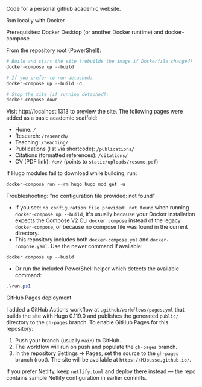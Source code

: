 Code for a personal github academic website.

Run locally with Docker

Prerequisites: Docker Desktop (or another Docker runtime) and docker-compose.

From the repository root (PowerShell):

```powershell
# Build and start the site (rebuilds the image if Dockerfile changed)
docker-compose up --build

# If you prefer to run detached:
docker-compose up --build -d

# Stop the site (if running detached):
docker-compose down
```

Visit http://localhost:1313 to preview the site. The following pages were added as a basic academic scaffold:

- Home: `/`
- Research: `/research/`
- Teaching: `/teaching/`
- Publications (list via shortcode): `/publications/`
- Citations (formatted references): `/citations/`
- CV (PDF link): `/cv/` (points to `static/uploads/resume.pdf`)

If Hugo modules fail to download while building, run:

```powershell
docker-compose run --rm hugo hugo mod get -u
```

Troubleshooting: "no configuration file provided: not found"

- If you see: `no configuration file provided: not found` when running `docker-compose up --build`, it's usually because your Docker installation expects the Compose V2 CLI `docker compose` instead of the legacy `docker-compose`, or because no compose file was found in the current directory.
- This repository includes both `docker-compose.yml` and `docker-compose.yaml`. Use the newer command if available:

```powershell
docker compose up --build
```

- Or run the included PowerShell helper which detects the available command:

```powershell
.\run.ps1
```

GitHub Pages deployment

I added a GitHub Actions workflow at `.github/workflows/pages.yml` that builds the site with Hugo 0.119.0 and publishes the generated `public/` directory to the `gh-pages` branch. To enable GitHub Pages for this repository:

1. Push your branch (usually `main`) to GitHub.
2. The workflow will run on push and populate the `gh-pages` branch.
3. In the repository Settings → Pages, set the source to the `gh-pages` branch (root). The site will be available at `https://MJousse.github.io/`.

If you prefer Netlify, keep `netlify.toml` and deploy there instead — the repo contains sample Netlify configuration in earlier commits.


